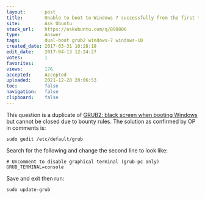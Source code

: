 ```yaml
---
layout:       post
title:        Unable to boot to Windows 7 successfully from the first try
site:         Ask Ubuntu
stack_url:    https://askubuntu.com/q/898806
type:         Answer
tags:         dual-boot grub2 windows-7 windows-10
created_date: 2017-03-31 10:28:18
edit_date:    2017-04-13 12:24:27
votes:        1
favorites:    
views:        176
accepted:     Accepted
uploaded:     2021-12-28 20:06:53
toc:          false
navigation:   false
clipboard:    false
---
```


This question is a duplicate of [GRUB2: black screen when booting Windows][1] but cannot be closed due to bounty rules. The solution as confirmed by OP in comments is:

``` 
sudo gedit /etc/default/grub

```

Search for the following and change the second line to look like:

``` 
# Uncomment to disable graphical terminal (grub-pc only)
GRUB_TERMINAL=console

```

Save and exit then run:

``` 
sudo update-grub

```




  [1]: https://askubuntu.com/questions/536745/grub2-black-screen-when-booting-windows/536757#536757
